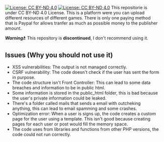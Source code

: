 [![License: CC BY-ND 4.0](https://licensebuttons.net/l/by-nd/4.0/80x15.png)](http://creativecommons.org/licenses/by-nd/4.0/)
[![License: CC BY-ND 4.0](https://img.shields.io/badge/License-CC%20BY--ND%204.0-lightgrey.svg)](http://creativecommons.org/licenses/by-nd/4.0/)
This repositorie is under CC BY-ND 4.0 License. This is a platform were you can upload different resources of different games. There is only one paying method that is Paypal for allows tranfer as much as possible money to the publisher amount.

***Warning❗:*** This repository is **discontinued**, I don't recommend using it.

## Issues (Why you should not use it)
- XSS vulnerabilities: The output is not managed correctly.
- CSRF vulnerability: The code doesn't check if the user has sent the form in purpose.
- The code structure isn't Front Controller: This can lead to some data breaches and information to be in public html.
- Some information is stored in the public_html folder, this is bad because the user's private information could be leaked.
- There's a folder called mails that sends a email with outcheking anything, this can lead to email spamming and some crashes.
- Optimization error: When a user is signs up, the code creates a custom page for the user using a template. This isn't good because creating pages for each user or post would fill the memory space.
- The code uses from libraries and functions from other PHP versions, the code could not run correctly.